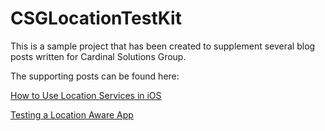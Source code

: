 CSGLocationTestKit
==================
This is a sample project that has been created to supplement several blog posts written for Cardinal Solutions Group. 

The supporting posts can be found here:

[How to Use Location Services in iOS](http://www.cardinalsolutions.com/blogs/mobile/2012/12/how_to_use_location.html)

[Testing a Location Aware App](http://tech.prandom.com/blog/?p=356)
